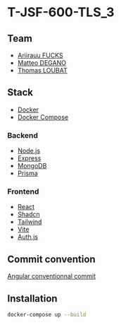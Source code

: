 # T-JSF-600-TLS_3

## Team

- [Ariirauu FUCKS](https://github.com/AriirauF)
- [Matteo DEGANO](https://github.com/MDeganoWDev)
- [Thomas LOUBAT](https://github.com/LoubatTh)

## Stack

- [Docker](https://www.docker.com/)
- [Docker Compose](https://docs.docker.com/compose/)

### Backend
- [Node.js](https://nodejs.org/en/)
- [Express](https://expressjs.com/)
- [MongoDB](https://www.mongodb.com/)
- [Prisma](https://www.prisma.io/)

### Frontend
- [React](https://reactjs.org/)
- [Shadcn](https://shadcn.com/)
- [Tailwind](https://tailwindcss.com/)
- [Vite](https://vitejs.dev/)
- [Auth.js](https://authjs.dev/)

## Commit convention

[Angular conventionnal commit](https://github.com/T-JAV-501)

## Installation

```bash
docker-compose up --build
```


